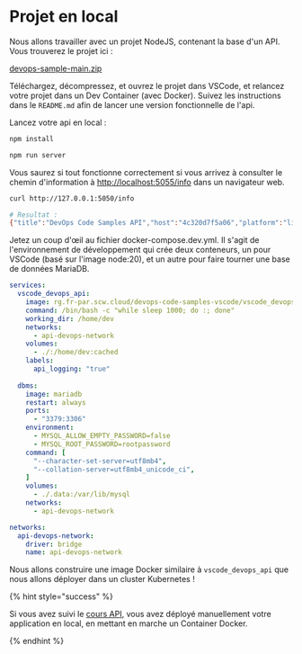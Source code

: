# Projet en local

Nous allons travailler avec un projet NodeJS, contenant la base d'un API. Vous trouverez le projet ici :

[devops-sample-main.zip](https://dev.glassworks.tech:18081/courses/devops/devops-sample/-/archive/main/devops-sample-main.zip)

Téléchargez, décompressez, et ouvrez le projet dans VSCode, et relancez votre projet dans un Dev Container (avec Docker). Suivez les instructions dans le `README.md` afin de lancer une version fonctionnelle de l'api.

Lancez votre api en local :

```sh
npm install

npm run server
```

Vous saurez si tout fonctionne correctement si vous arrivez à consulter le chemin d'information à [http://localhost:5055/info](http://localhost:5055/info) dans un navigateur web.

```sh
curl http://127.0.0.1:5050/info

# Resultat :
{"title":"DevOps Code Samples API","host":"4c320d7f5a06","platform":"linux","type":"Linux"}
```

Jetez un coup d'œil au fichier docker-compose.dev.yml. Il s'agit de l'environnement de développement qui crée deux conteneurs, un pour VSCode (basé sur l'image node:20), et un autre pour faire tourner une base de données MariaDB.

```yml
services:
  vscode_devops_api:
    image: rg.fr-par.scw.cloud/devops-code-samples-vscode/vscode_devops:2.0.1
    command: /bin/bash -c "while sleep 1000; do :; done"
    working_dir: /home/dev
    networks:
      - api-devops-network
    volumes:
      - ./:/home/dev:cached
    labels:
      api_logging: "true"      
    
  dbms:
    image: mariadb
    restart: always
    ports:
      - "3379:3306"
    environment: 
      - MYSQL_ALLOW_EMPTY_PASSWORD=false
      - MYSQL_ROOT_PASSWORD=rootpassword
    command: [
      "--character-set-server=utf8mb4",
      "--collation-server=utf8mb4_unicode_ci",
    ]
    volumes:
      - ./.data:/var/lib/mysql
    networks:
      - api-devops-network

networks:
  api-devops-network:
    driver: bridge
    name: api-devops-network

```

Nous allons construire une image Docker similaire à `vscode_devops_api` que nous allons déployer dans un cluster Kubernetes ! 

{% hint style="success" %}

Si vous avez suivi le [cours API](https://docs.glassworks.tech/api/mise-en-production/001-docker-image), vous avez déployé manuellement votre application en local, en mettant en marche un Container Docker.

{% endhint %}